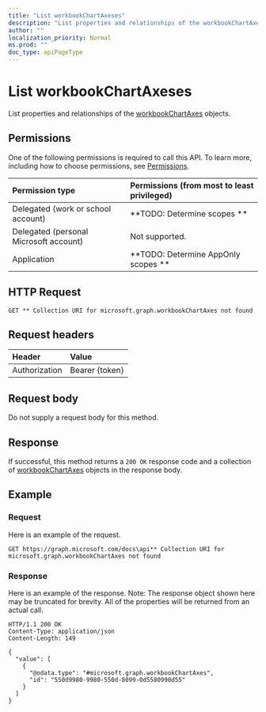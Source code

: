 ```yaml
---
title: "List workbookChartAxeses"
description: "List properties and relationships of the workbookChartAxes objects."
author: ""
localization_priority: Normal
ms.prod: ""
doc_type: apiPageType
---
```


# List workbookChartAxeses

List properties and relationships of the [workbookChartAxes](../resources/workbookchartaxes.md) objects.

## Permissions
One of the following permissions is required to call this API. To learn more, including how to choose permissions, see [Permissions](/concepts/permissions-reference.md).

|Permission type|Permissions (from most to least privileged)|
|:---|:---|
|Delegated (work or school account)|**TODO: Determine scopes **|
|Delegated (personal Microsoft account)|Not supported.|
|Application|**TODO: Determine AppOnly scopes **|

## HTTP Request
<!-- {
  "blockType": "ignored"
}
-->
``` http
GET ** Collection URI for microsoft.graph.workbookChartAxes not found
```

## Request headers
|Header|Value|
|:---|:---|
|Authorization|Bearer {token}|

## Request body
Do not supply a request body for this method.

## Response
If successful, this method returns a `200 OK` response code and a collection of [workbookChartAxes](../resources/workbookchartaxes.md) objects in the response body.

## Example

### Request
Here is an example of the request.
<!-- {
  "blockType": "request",
  "name": "get_workbookchartaxes"
}
-->
``` http
GET https://graph.microsoft.com/docs\api** Collection URI for microsoft.graph.workbookChartAxes not found
```

### Response
Here is an example of the response. Note: The response object shown here may be truncated for brevity. All of the properties will be returned from an actual call.
<!-- {
  "blockType": "response",
  "truncated": true,
  "@odata.type": "collection(microsoft.graph.workbookchartaxes)"
}
-->
``` http
HTTP/1.1 200 OK
Content-Type: application/json
Content-Length: 149

{
  "value": [
    {
      "@odata.type": "#microsoft.graph.workbookChartAxes",
      "id": "550d9980-9980-550d-8099-0d5580990d55"
    }
  ]
}
```


